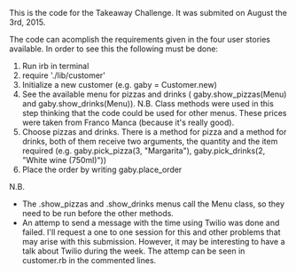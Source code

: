 This is the code for the Takeaway Challenge. It was submited on August the 3rd, 2015.

The code can acomplish the requirements given in the four user stories available. In order to see this the following must be done:

1) Run irb in terminal
2) require './lib/customer'
3) Initialize a new customer (e.g. gaby = Customer.new)
4) See the available menu for pizzas and drinks ( gaby.show_pizzas(Menu) and gaby.show_drinks(Menu)). N.B. Class methods were used in this step thinking that the code could be used for other menus. These prices were taken from Franco Manca (because it's really good).
5) Choose pizzas and drinks. There is a method for pizza and a method for drinks, both of them receive two arguments, the quantity and the item required (e.g. gaby.pick_pizza(3, "Margarita"), gaby.pick_drinks(2, "White wine (750ml)"))
6) Place the order by writing gaby.place_order

N.B.
* The .show_pizzas and .show_drinks menus call the Menu class, so they need to be run before the other methods.
* An attemp to send a message with the time using Twilio was done and failed. I'll request a one to one session for this and other problems that may arise with this submission. However, it may be interesting to have a talk about Twilio during the week. The attemp can be seen in customer.rb in the commented lines. 

